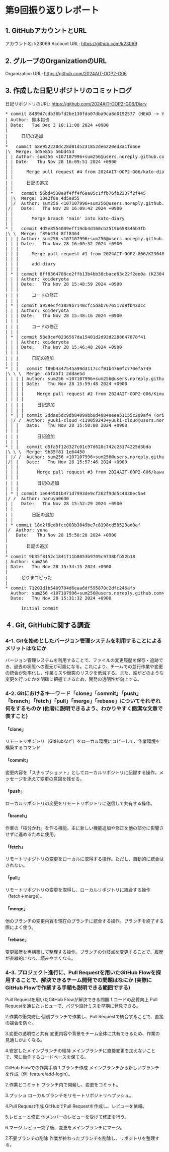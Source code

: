 # 第9回振り返りレポート

## 1. GitHubアカウントとURL

アカウント名: k23069
Account URL: https://github.com/k23069

## 2. グループのOrganizationのURL

Organization URL: https://github.com/2024AIT-OOP2-G06

## 3. 作成した日記リポジトリのコミットログ

日記リポジトリのURL: https://github.com/2024AIT-OOP2-G06/Diary

<pre>
* commit 8489d7cdb36bfd2be130fda07dba9ca8d0192577 (HEAD -> YuyaDiary)
| Author: 鈴木裕也 <k23069kk@aitech.ac.jp>
| Date:   Tue Dec 3 10:11:08 2024 +0900
| 
|     日記の追加
|   
*   commit b8e952220dc28d01d5231852de6220ed3a1fd66e
|\  Merge: 4d5e855 56bd453
| | Author: sum256 <107107996+sum256@users.noreply.github.com>
| | Date:   Thu Nov 28 16:09:51 2024 +0900
| | 
| |     Merge pull request #4 from 2024AIT-OOP2-G06/kato-diary
| |     
| |     日記の追加
| |   
| *   commit 56bd4530a9f4ff4f6ea05c1ffb76fb2337f2f445
| |\  Merge: 18e2f8e 4d5e855
| |/  Author: sum256 <107107996+sum256@users.noreply.github.com>
|/|   Date:   Thu Nov 28 16:09:42 2024 +0900
| |   
| |       Merge branch 'main' into kato-diary
| |   
* |   commit 4d5e8554009eff19db4d160cb2519b658346b3fb
|\ \  Merge: f89b434 8ff8364
| | | Author: sum256 <107107996+sum256@users.noreply.github.com>
| | | Date:   Thu Nov 28 16:00:32 2024 +0900
| | | 
| | |     Merge pull request #1 from 2024AIT-OOP2-G06/K23048_diary
| | |     
| | |     add diary
| | | 
| * | commit 8ff8364708ce2ffb13b4bb38cbace83c22f2ee0a (K23048_diary)
| | | Author: koideryota <k23048kk@aitech.ac.jp>
| | | Date:   Thu Nov 28 15:48:59 2024 +0900
| | | 
| | |     コードの修正
| | | 
| * | commit a959ecf43829b7140cfc5dab7676517d9fb43dcc
| | | Author: koideryota <k23048kk@aitech.ac.jp>
| | | Date:   Thu Nov 28 15:48:16 2024 +0900
| | | 
| | |     コードの修正
| | | 
| * | commit 58e9cef0236567da15401d2d93d2288647878f41
| | | Author: koideryota <k23048kk@aitech.ac.jp>
| | | Date:   Thu Nov 28 15:46:48 2024 +0900
| | | 
| | |     日記の追加
| | |   
* | |   commit f89b4347545a99d3117ccf91b4760fc770efa749
|\ \ \  Merge: d5fa5f1 2ddae5d
| | | | Author: sum256 <107107996+sum256@users.noreply.github.com>
| | | | Date:   Thu Nov 28 15:59:48 2024 +0900
| | | | 
| | | |     Merge pull request #2 from 2024AIT-OOP2-G06/Kimura-diary
| | | |     
| | | |     日記追加
| | | | 
| * | | commit 2ddae5dc9db84099bb8d4084eeea51155c209af4 (origin/Kimura-diary, Kimura-diary)
| |/ /  Author: yuuki-cloud <119059243+yuuki-cloud@users.noreply.github.com>
| | |   Date:   Thu Nov 28 15:50:08 2024 +0900
| | |   
| | |       日記追加
| | |   
* | |   commit d5fa5f12d327c01c97d628c742c25174225d3bda
|\ \ \  Merge: 9b35f81 1e64450
| |/ /  Author: sum256 <107107996+sum256@users.noreply.github.com>
|/| |   Date:   Thu Nov 28 15:57:46 2024 +0900
| | |   
| | |       Merge pull request #3 from 2024AIT-OOP2-G06/kawakami-diary
| | |       
| | |       日記の追加
| | | 
| * | commit 1e644501b471d7993de9cf262f9dd5c4030ec5a4
|/ /  Author: haruya0630 <k23042kk@aitech.ac.jp>
| |   Date:   Thu Nov 28 15:52:29 2024 +0900
| |   
| |       日記の追加
| | 
| * commit 18e2f8ed8fcc003b3849be7c8198cd58523ad0af
|/  Author: yuna <k23035kk@aitech.ac.jp>
|   Date:   Thu Nov 28 15:58:28 2024 +0900
|   
|       日記の追加
| 
* commit 9b35f8152c1841f11b0053b9709c9738bfb52b18
| Author: sum256 <sumuruzuna0514@gmail.com>
| Date:   Thu Nov 28 15:34:15 2024 +0900
| 
|     とりまコピった
| 
* commit 71203d1b5409704d6eaa6df595870c2dfc246afb
  Author: sum256 <107107996+sum256@users.noreply.github.com>
  Date:   Thu Nov 28 15:31:32 2024 +0900
  
      Initial commit
</pre>


## ４. Git, GitHubに関する調査
### 4-1. Gitを始めとしたバージョン管理システムを利用することによるメリットはなにか
バージョン管理システムを利用することで、ファイルの変更履歴を保存・追跡でき、過去の状態への復元が可能になる。これにより、チームでの並行作業や変更の統合が効率化し、作業ミスや衝突のリスクを低減する。また、誰がどのような変更を行ったかを明確に把握できるため、開発の透明性が向上する。

### 4-2. Gitにおけるキーワード「clone」「commit」「push」「branch」「fetch」「pull」「merge」「rebase」についてそれぞれ何をするものか (他者に説明できるよう、わかりやすく簡潔な文章で表すこと)
#### 「clone」
リモートリポジトリ（GitHubなど）をローカル環境にコピーして、作業環境を構築するコマンド

#### 「commit」
変更内容を「スナップショット」としてローカルリポジトリに記録する操作。メッセージを添えて変更の意図を残せる。

#### 「push」
ローカルリポジトリの変更をリモートリポジトリに送信して共有する操作。

#### 「branch」
作業の「枝分かれ」を作る機能。主に新しい機能追加や修正を他の部分に影響させずに進めるために使用。

#### 「fetch」
リモートリポジトリの変更をローカルに取得する操作。ただし、自動的に統合はされない。

#### 「pull」
リモートリポジトリの変更を取得し、ローカルリポジトリに統合する操作（fetch＋merge）。

#### 「merge」
他のブランチの変更内容を現在のブランチに統合する操作。ブランチを終了する際によく使う。

#### 「rebase」
変更履歴を再構築して整理する操作。ブランチの分岐点を変更することで、履歴が直線的になり、読みやすくなる。

### 4-3. プロジェクト進行に、Pull Requestを用いたGitHub Flowを採用することで、解決できるチーム開発での問題はなにか (実際にGitHub Flowで作業する手順も説明できる範囲でする)
Pull Requestを用いたGitHub Flowが解決できる問題
1.コードの品質向上
Pull Requestを通じたレビューで、バグや設計ミスを早期に発見できる。

2.作業の衝突防止
個別ブランチで作業し、Pull Requestで統合することで、直接の競合を防ぐ。

3.変更の透明性と共有
変更内容や背景をチーム全体に共有できるため、作業の見通しがよくなる。

4.安定したメインブランチの維持
メインブランチに直接変更を加えないことで、常に動作するコードベースを保てる。

GitHub Flowでの作業手順
1.ブランチ作成
メインブランチから新しいブランチを作成（例: feature/add-login）。

2.作業とコミット
ブランチ内で開発し、変更をコミット。

3.プッシュ
ローカルブランチをリモートリポジトリへプッシュ。

4.Pull Request作成
GitHubでPull Requestを作成し、レビューを依頼。

5.レビューと修正
他メンバーのレビューを受けて修正を行う。

6.マージ
レビュー完了後、変更をメインブランチにマージ。

7.不要ブランチの削除
作業が終わったブランチを削除し、リポジトリを整理する。
